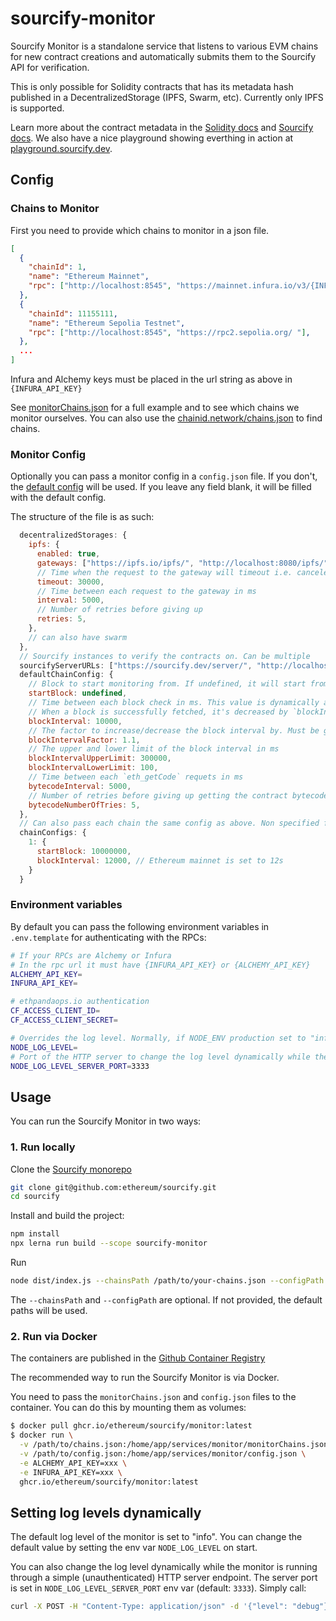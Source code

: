 # sourcify-monitor

Sourcify Monitor is a standalone service that listens to various EVM chains for new contract creations and automatically submits them to the Sourcify API for verification.

This is only possible for Solidity contracts that has its metadata hash published in a DecentralizedStorage (IPFS, Swarm, etc). Currently only IPFS is supported.

Learn more about the contract metadata in the [Solidity docs](https://docs.soliditylang.org/en/latest/metadata.html) and [Sourcify docs](https://docs.sourcify.dev/docs/metadata/). We also have a nice playground showing everthing in action at [playground.sourcify.dev](https://playground.sourcify.dev).

## Config

### Chains to Monitor

First you need to provide which chains to monitor in a json file.

```json
[
  {
    "chainId": 1,
    "name": "Ethereum Mainnet",
    "rpc": ["http://localhost:8545", "https://mainnet.infura.io/v3/{INFURA_API_KEY}"],
  },
  {
    "chainId": 11155111,
    "name": "Ethereum Sepolia Testnet",
    "rpc": ["http://localhost:8545", "https://rpc2.sepolia.org/ "],
  },
  ...
]
```

Infura and Alchemy keys must be placed in the url string as above in `{INFURA_API_KEY}`

See [monitorChains.json](./monitorChains.json) for a full example and to see which chains we monitor ourselves. You can also use the [chainid.network/chains.json](https://chainid.network/chains.json) to find chains.

### Monitor Config

Optionally you can pass a monitor config in a `config.json` file. If you don't, the [default config](src/defaultConfig.js) will be used. If you leave any field blank, it will be filled with the default config.

The structure of the file is as such:

```js
  decentralizedStorages: {
    ipfs: {
      enabled: true,
      gateways: ["https://ipfs.io/ipfs/", "http://localhost:8080/ipfs/"],
      // Time when the request to the gateway will timeout i.e. canceled in ms
      timeout: 30000,
      // Time between each request to the gateway in ms
      interval: 5000,
      // Number of retries before giving up
      retries: 5,
    },
    // can also have swarm
  },
  // Sourcify instances to verify the contracts on. Can be multiple
  sourcifyServerURLs: ["https://sourcify.dev/server/", "http://localhost:5555/"],
  defaultChainConfig: {
    // Block to start monitoring from. If undefined, it will start from the latest block by asking the RPC `eth_blockNumber`
    startBlock: undefined,
    // Time between each block check in ms. This value is dynamically adjusted based on the block time.
    // When a block is successfully fetched, it's decreased by `blockIntervalFactor`, and vice versa.
    blockInterval: 10000,
    // The factor to increase/decrease the block interval by. Must be greater than 1.
    blockIntervalFactor: 1.1,
    // The upper and lower limit of the block interval in ms
    blockIntervalUpperLimit: 300000,
    blockIntervalLowerLimit: 100,
    // Time between each `eth_getCode` requets in ms
    bytecodeInterval: 5000,
    // Number of retries before giving up getting the contract bytecode.
    bytecodeNumberOfTries: 5,
  },
  // Can also pass each chain the same config as above. Non specified fields will be filled with the defaultChainConfig. Non specified chains will use the whole defaultChainConfig.
  chainConfigs: {
    1: {
      startBlock: 10000000,
      blockInterval: 12000, // Ethereum mainnet is set to 12s
    }
  }
```

### Environment variables

By default you can pass the following environment variables in `.env.template` for authenticating with the RPCs:

```bash
# If your RPCs are Alchemy or Infura
# In the rpc url it must have {INFURA_API_KEY} or {ALCHEMY_API_KEY}
ALCHEMY_API_KEY=
INFURA_API_KEY=

# ethpandaops.io authentication
CF_ACCESS_CLIENT_ID=
CF_ACCESS_CLIENT_SECRET=

# Overrides the log level. Normally, if NODE_ENV production set to "info", otherwise "debug". Values can be silly, debug, info, warn, error
NODE_LOG_LEVEL=
# Port of the HTTP server to change the log level dynamically while the monitor is running
NODE_LOG_LEVEL_SERVER_PORT=3333
```

## Usage

You can run the Sourcify Monitor in two ways:

### 1. Run locally

Clone the [Sourcify monorepo](https://github.com/ethereum/sourcify)

```bash
git clone git@github.com:ethereum/sourcify.git
cd sourcify
```

Install and build the project:

```bash
npm install
npx lerna run build --scope sourcify-monitor
```

Run

```bash
node dist/index.js --chainsPath /path/to/your-chains.json --configPath /path/to/config.json
```

The `--chainsPath` and `--configPath` are optional. If not provided, the default paths will be used.

### 2. Run via Docker

The containers are published in the [Github Container Registry](https://github.com/ethereum/sourcify/pkgs/container/sourcify%2Fmonitor)

The recommended way to run the Sourcify Monitor is via Docker.

You need to pass the `monitorChains.json` and `config.json` files to the container. You can do this by mounting them as volumes:

```bash
$ docker pull ghcr.io/ethereum/sourcify/monitor:latest
$ docker run \
  -v /path/to/chains.json:/home/app/services/monitor/monitorChains.json \
  -v /path/to/config.json:/home/app/services/monitor/config.json \
  -e ALCHEMY_API_KEY=xxx \
  -e INFURA_API_KEY=xxx \
  ghcr.io/ethereum/sourcify/monitor:latest
```

## Setting log levels dynamically

The default log level of the monitor is set to "info". You can change the default value by setting the env var `NODE_LOG_LEVEL` on start.

You can also change the log level dynamically while the monitor is running through a simple (unauthenticated) HTTP server endpoint. The server port is set in `NODE_LOG_LEVEL_SERVER_PORT` env var (default: `3333`). Simply call:

```bash
curl -X POST -H "Content-Type: application/json" -d '{"level": "debug"}' http://localhost:3333
```
